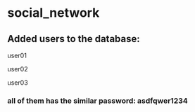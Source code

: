 # social_network

## Added users to the database:
user01

user02

user03


### all of them has the similar password: asdfqwer1234
